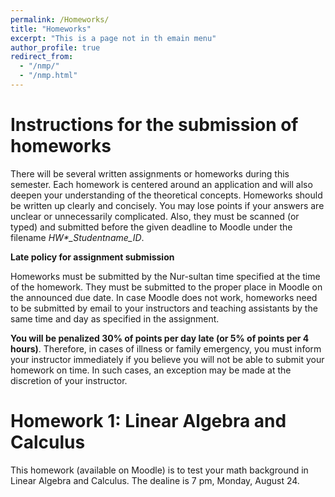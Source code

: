 ```yaml
---
permalink: /Homeworks/
title: "Homeworks"
excerpt: "This is a page not in th emain menu"
author_profile: true
redirect_from: 
  - "/nmp/"
  - "/nmp.html"
---
```


Instructions for the submission of homeworks
======
There will be several written assignments or homeworks during this semester. Each homework is centered around an application and will also deepen your understanding of the theoretical concepts. Homeworks should be written up clearly and concisely. You may lose points if your answers are unclear or unnecessarily complicated. Also, they must be scanned (or typed) and submitted before the given deadline to Moodle under the filename *HW\*_Studentname_ID*.

**Late policy for assignment submission**

Homeworks must be submitted by the Nur-sultan time specified at the time of the homework. They must be submitted to the proper place in Moodle on the announced due date. In case Moodle does not work, homeworks need to be submitted by email to your instructors and teaching assistants by the same time and day as specified in the assignment. 

**You will be penalized 30% of points per day late (or 5% of points per 4 hours)**. Therefore, in cases of illness or family emergency, you must inform your instructor immediately if you believe you will not be able to submit your homework on time. In such cases, an exception may be made at the discretion of your instructor. 

Homework 1: Linear Algebra and Calculus
======

This homework (available on Moodle) is to test your math background in Linear Algebra and Calculus. The dealine is 7 pm, Monday, August 24.
